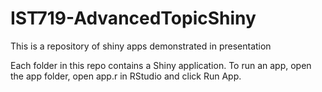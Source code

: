 # IST719-AdvancedTopicShiny
This is a repository of shiny apps demonstrated in presentation

Each folder in this repo contains a Shiny application.
To run an app, open the app folder, open app.r in RStudio and click Run App.